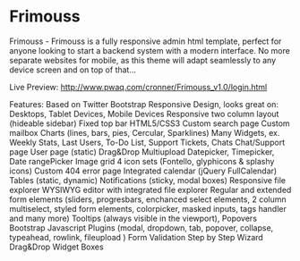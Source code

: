 Frimouss
========

  Frimouss - Frimouss is a fully responsive admin html template, perfect for anyone looking to start a backend system with a modern interface. No more separate websites for mobile, as this theme will adapt seamlessly to any device screen and on top of that...

Live Preview: http://www.pwaq.com/cronner/Frimouss_v1.0/login.html

Features:
Based on Twitter Bootstrap
Responsive Design, looks great on: Desktops, Tablet Devices, Mobile Devices
Responsive two column layout (hideable sidebar)
Fixed top bar
HTML5/CSS3
Custom search page
Custom mailbox
Charts (lines, bars, pies, Cercular, Sparklines)
Many Widgets, ex. Weekly Stats, Last Users, To-Do List, Support Tickets, Chats
Chat/Support page
User page (static)
Drag&Drop Multiupload
Datepicker, Timepicker, Date rangePicker
Image grid
4 icon sets (Fontello, glyphicons & splashy icons)
Custom 404 error page
Integrated calendar (jQuery FullCalendar)
Tables (static, dynamic)
Notifications (sticky, modal boxes)
Responsive file explorer
WYSIWYG editor with integrated file explorer
Regular and extended form elements (sliders, progresbars, enchanced select elements, 2 column multiselect, styled form elements, colorpicker, masked inputs, tags handler and many more)
Tooltips (always visible in the viewport), Popovers
Bootstrap Javascript Plugins (modal, dropdown, tab, popover, collapse, typeahead, rowlink, fileupload )
Form Validation
Step by Step Wizard
Drag&Drop Widget Boxes
